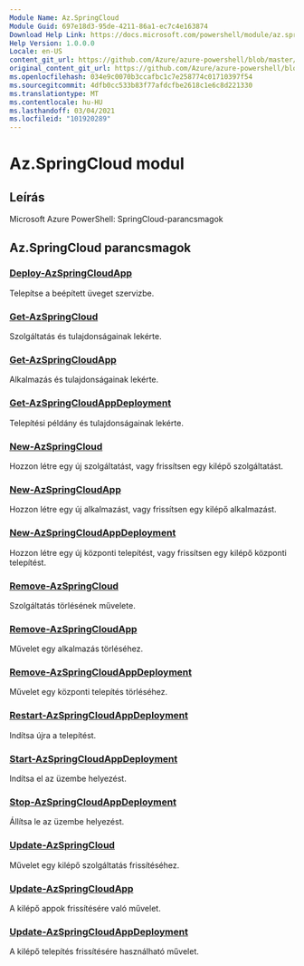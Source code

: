 ```yaml
---
Module Name: Az.SpringCloud
Module Guid: 697e18d3-95de-4211-86a1-ec7c4e163874
Download Help Link: https://docs.microsoft.com/powershell/module/az.springcloud
Help Version: 1.0.0.0
Locale: en-US
content_git_url: https://github.com/Azure/azure-powershell/blob/master/src/SpringCloud/help/Az.SpringCloud.md
original_content_git_url: https://github.com/Azure/azure-powershell/blob/master/src/SpringCloud/help/Az.SpringCloud.md
ms.openlocfilehash: 034e9c0070b3ccafbc1c7e258774c01710397f54
ms.sourcegitcommit: 4dfb0cc533b83f77afdcfbe2618c1e6c8d221330
ms.translationtype: MT
ms.contentlocale: hu-HU
ms.lasthandoff: 03/04/2021
ms.locfileid: "101920289"
---
```

# Az.SpringCloud modul
## Leírás
Microsoft Azure PowerShell: SpringCloud-parancsmagok

## Az.SpringCloud parancsmagok
### [Deploy-AzSpringCloudApp](Deploy-AzSpringCloudApp.md)
Telepítse a beépített üveget szervizbe.

### [Get-AzSpringCloud](Get-AzSpringCloud.md)
Szolgáltatás és tulajdonságainak lekérte.

### [Get-AzSpringCloudApp](Get-AzSpringCloudApp.md)
Alkalmazás és tulajdonságainak lekérte.

### [Get-AzSpringCloudAppDeployment](Get-AzSpringCloudAppDeployment.md)
Telepítési példány és tulajdonságainak lekérte.

### [New-AzSpringCloud](New-AzSpringCloud.md)
Hozzon létre egy új szolgáltatást, vagy frissítsen egy kilépő szolgáltatást.

### [New-AzSpringCloudApp](New-AzSpringCloudApp.md)
Hozzon létre egy új alkalmazást, vagy frissítsen egy kilépő alkalmazást.

### [New-AzSpringCloudAppDeployment](New-AzSpringCloudAppDeployment.md)
Hozzon létre egy új központi telepítést, vagy frissítsen egy kilépő központi telepítést.

### [Remove-AzSpringCloud](Remove-AzSpringCloud.md)
Szolgáltatás törlésének művelete.

### [Remove-AzSpringCloudApp](Remove-AzSpringCloudApp.md)
Művelet egy alkalmazás törléséhez.

### [Remove-AzSpringCloudAppDeployment](Remove-AzSpringCloudAppDeployment.md)
Művelet egy központi telepítés törléséhez.

### [Restart-AzSpringCloudAppDeployment](Restart-AzSpringCloudAppDeployment.md)
Indítsa újra a telepítést.

### [Start-AzSpringCloudAppDeployment](Start-AzSpringCloudAppDeployment.md)
Indítsa el az üzembe helyezést.

### [Stop-AzSpringCloudAppDeployment](Stop-AzSpringCloudAppDeployment.md)
Állítsa le az üzembe helyezést.

### [Update-AzSpringCloud](Update-AzSpringCloud.md)
Művelet egy kilépő szolgáltatás frissítéséhez.

### [Update-AzSpringCloudApp](Update-AzSpringCloudApp.md)
A kilépő appok frissítésére való művelet.

### [Update-AzSpringCloudAppDeployment](Update-AzSpringCloudAppDeployment.md)
A kilépő telepítés frissítésére használható művelet.

